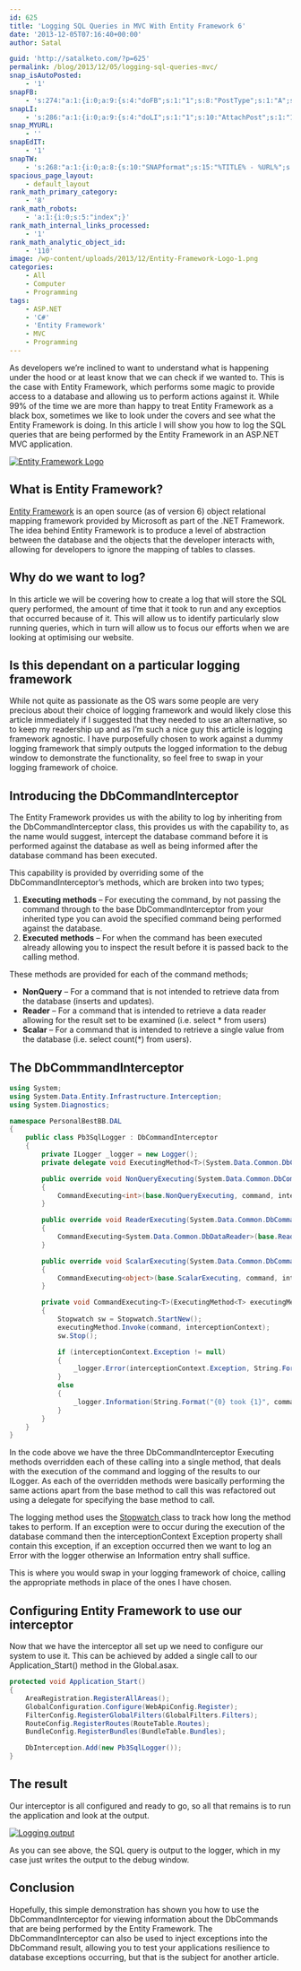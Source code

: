 ```yaml
---
id: 625
title: 'Logging SQL Queries in MVC With Entity Framework 6'
date: '2013-12-05T07:16:40+00:00'
author: Satal

guid: 'http://satalketo.com/?p=625'
permalink: /blog/2013/12/05/logging-sql-queries-mvc/
snap_isAutoPosted:
    - '1'
snapFB:
    - 's:274:"a:1:{i:0;a:9:{s:4:"doFB";s:1:"1";s:8:"PostType";s:1:"A";s:10:"AttachPost";s:1:"1";s:10:"SNAPformat";s:51:"New post (%TITLE%) has been published on %SITENAME%";s:9:"isAutoImg";s:1:"A";s:8:"imgToUse";b:0;s:9:"isAutoURL";s:1:"A";s:8:"urlToUse";b:0;s:11:"isPrePosted";s:1:"1";}}";'
snapLI:
    - 's:286:"a:1:{i:0;a:9:{s:4:"doLI";s:1:"1";s:10:"AttachPost";s:1:"1";s:10:"SNAPformat";s:41:"New post has been published on %SITENAME%";s:11:"SNAPformatT";s:18:"New Post - %TITLE%";s:9:"isAutoImg";s:1:"A";s:8:"imgToUse";b:0;s:9:"isAutoURL";s:1:"A";s:8:"urlToUse";b:0;s:11:"isPrePosted";s:1:"1";}}";'
snap_MYURL:
    - ''
snapEdIT:
    - '1'
snapTW:
    - 's:268:"a:1:{i:0;a:8:{s:10:"SNAPformat";s:15:"%TITLE% - %URL%";s:8:"attchImg";s:1:"1";s:9:"isAutoImg";s:1:"A";s:8:"imgToUse";s:0:"";s:9:"msgFormat";s:59:"New post (%TITLE%) has been published on %SITENAME% - %URL%";s:9:"isAutoURL";s:1:"A";s:8:"urlToUse";s:0:"";s:2:"do";i:0;}}";'
spacious_page_layout:
    - default_layout
rank_math_primary_category:
    - '8'
rank_math_robots:
    - 'a:1:{i:0;s:5:"index";}'
rank_math_internal_links_processed:
    - '1'
rank_math_analytic_object_id:
    - '110'
image: /wp-content/uploads/2013/12/Entity-Framework-Logo-1.png
categories:
    - All
    - Computer
    - Programming
tags:
    - ASP.NET
    - 'C#'
    - 'Entity Framework'
    - MVC
    - Programming
---
```


As developers we’re inclined to want to understand what is happening under the hood or at least know that we can check if we wanted to. This is the case with Entity Framework, which performs some magic to provide access to a database and allowing us to perform actions against it. While 99% of the time we are more than happy to treat Entity Framework as a black box, sometimes we like to look under the covers and see what the Entity Framework is doing. In this article I will show you how to log the SQL queries that are being performed by the Entity Framework in an ASP.NET MVC application.

[![Entity Framework Logo](https://samjenkins.com/wp-content/uploads/2013/12/Entity-Framework-Logo.png)](http://msdn.microsoft.com/en-gb/data/ef.aspx)

## What is Entity Framework?

[Entity Framework](http://msdn.microsoft.com/en-gb/data/ef.aspx "Entity Framework Homepage") is an open source (as of version 6) object relational mapping framework provided by Microsoft as part of the .NET Framework. The idea behind Entity Framework is to produce a level of abstraction between the database and the objects that the developer interacts with, allowing for developers to ignore the mapping of tables to classes.

## Why do we want to log?

In this article we will be covering how to create a log that will store the SQL query performed, the amount of time that it took to run and any exceptios that occurred because of it. This will allow us to identify particularly slow running queries, which in turn will allow us to focus our efforts when we are looking at optimising our website.

## Is this dependant on a particular logging framework

While not quite as passionate as the OS wars some people are very precious about their choice of logging framework and would likely close this article immediately if I suggested that they needed to use an alternative, so to keep my readership up and as I’m such a nice guy this article is logging framework agnostic. I have purposefully chosen to work against a dummy logging framework that simply outputs the logged information to the debug window to demonstrate the functionality, so feel free to swap in your logging framework of choice.

## Introducing the DbCommandInterceptor

The Entity Framework provides us with the ability to log by inheriting from the DbCommandInterceptor class, this provides us with the capability to, as the name would suggest, intercept the database command before it is performed against the database as well as being informed after the database command has been executed.

This capability is provided by overriding some of the DbCommandInterceptor’s methods, which are broken into two types;

1. **Executing methods** – For executing the command, by not passing the command through to the base DbCommandInterceptor from your inherited type you can avoid the specified command being performed against the database.
2. **Executed methods** – For when the command has been executed already allowing you to inspect the result before it is passed back to the calling method.

These methods are provided for each of the command methods;

- **NonQuery** – For a command that is not intended to retrieve data from the database (inserts and updates).
- **Reader** – For a command that is intended to retrieve a data reader allowing for the result set to be examined (i.e. select \* from users)
- **Scalar** – For a command that is intended to retrieve a single value from the database (i.e. select count(\*) from users).

## The DbCommmandInterceptor

```csharp
using System;
using System.Data.Entity.Infrastructure.Interception;
using System.Diagnostics;

namespace PersonalBestBB.DAL
{
    public class Pb3SqlLogger : DbCommandInterceptor
    {
        private ILogger _logger = new Logger();
        private delegate void ExecutingMethod<T>(System.Data.Common.DbCommand command, DbCommandInterceptionContext<T> interceptionContext);

        public override void NonQueryExecuting(System.Data.Common.DbCommand command, DbCommandInterceptionContext<int> interceptionContext)
        {
            CommandExecuting<int>(base.NonQueryExecuting, command, interceptionContext);
        }

        public override void ReaderExecuting(System.Data.Common.DbCommand command, DbCommandInterceptionContext<System.Data.Common.DbDataReader> interceptionContext)
        {
            CommandExecuting<System.Data.Common.DbDataReader>(base.ReaderExecuting, command, interceptionContext);
        }

        public override void ScalarExecuting(System.Data.Common.DbCommand command, DbCommandInterceptionContext<object> interceptionContext)
        {
            CommandExecuting<object>(base.ScalarExecuting, command, interceptionContext);
        }

        private void CommandExecuting<T>(ExecutingMethod<T> executingMethod, System.Data.Common.DbCommand command, DbCommandInterceptionContext<T> interceptionContext)
        {
            Stopwatch sw = Stopwatch.StartNew();
            executingMethod.Invoke(command, interceptionContext);
            sw.Stop();

            if (interceptionContext.Exception != null)
            {
                _logger.Error(interceptionContext.Exception, String.Format("Error executing command: {0}", command.CommandText));
            }
            else
            {
                _logger.Information(String.Format("{0} took {1}", command.CommandText, sw.Elapsed.ToString()));
            }
        }
    }
}
```

In the code above we have the three DbCommandInterceptor Executing methods overridden each of these calling into a single method, that deals with the execution of the command and logging of the results to our ILogger. As each of the overridden methods were basically performing the same actions apart from the base method to call this was refactored out using a delegate for specifying the base method to call.

The logging method uses the [Stopwatch ](http://msdn.microsoft.com/en-us/library/system.diagnostics.stopwatch(v=vs.110).aspx "Stopwatch Class MSDN Documentation")class to track how long the method takes to perform. If an exception were to occur during the execution of the database command then the interceptionContext Exception property shall contain this exception, if an exception occurred then we want to log an Error with the logger otherwise an Information entry shall suffice.

This is where you would swap in your logging framework of choice, calling the appropriate methods in place of the ones I have chosen.

## Configuring Entity Framework to use our interceptor

Now that we have the interceptor all set up we need to configure our system to use it. This can be achieved by added a single call to our Application\_Start() method in the Global.asax.

```csharp
protected void Application_Start()
{
    AreaRegistration.RegisterAllAreas();
    GlobalConfiguration.Configure(WebApiConfig.Register);
    FilterConfig.RegisterGlobalFilters(GlobalFilters.Filters);
    RouteConfig.RegisterRoutes(RouteTable.Routes);
    BundleConfig.RegisterBundles(BundleTable.Bundles);

    DbInterception.Add(new Pb3SqlLogger());
}
```

## The result

Our interceptor is all configured and ready to go, so all that remains is to run the application and look at the output.

[![Logging output](https://samjenkins.com/wp-content/uploads/2013/12/Logging-output.png)](https://samjenkins.com/wp-content/uploads/2013/12/Logging-output.png)

As you can see above, the SQL query is output to the logger, which in my case just writes the output to the debug window.

## Conclusion

Hopefully, this simple demonstration has shown you how to use the DbCommandInterceptor for viewing information about the DbCommands that are being performed by the Entity Framework. The DbCommandInterceptor can also be used to inject exceptions into the DbCommand result, allowing you to test your applications resilience to database exceptions occurring, but that is the subject for another article.